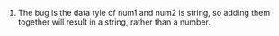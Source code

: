 1. The bug is the data tyle of num1 and num2 is string, so adding them together will result in a string, rather than a number.
